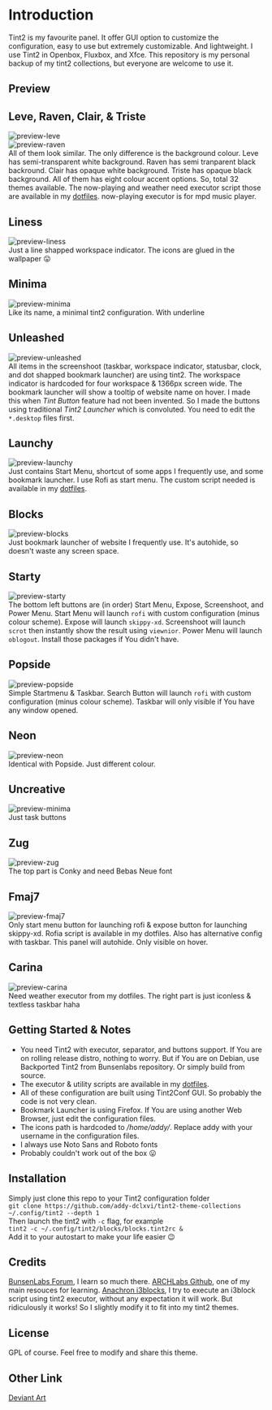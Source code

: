 # Introduction
Tint2 is my favourite panel. It offer GUI option to customize the configuration, easy to use but extremely customizable.
And lightweight. I use Tint2 in Openbox, Fluxbox, and Xfce.
This repository is  my personal backup of my tint2 collections, but everyone are welcome to use it.
## Preview
## Leve, Raven, Clair, & Triste
![preview-leve](https://raw.githubusercontent.com/addy-dclxvi/tint2-theme-collections/master/preview-leve.jpg) <br />
![preview-raven](https://raw.githubusercontent.com/addy-dclxvi/tint2-theme-collections/master/preview-raven.jpg) <br />
All of them look similar. The only difference is the background colour. 
Leve has semi-transparent white background. Raven has semi tranparent black backround.
Clair has opaque white background. Triste has opaque black background.
All of them has eight colour accent options. So, total 32 themes available.
The now-playing and weather need executor script those are available in my [dotfiles](https://git.io/addydots).
now-playing executor is for mpd music player. <br />

## Liness
![preview-liness](https://raw.githubusercontent.com/addy-dclxvi/tint2-theme-collections/master/preview-liness.jpg) <br />
Just a line shapped workspace indicator. The icons are glued in the wallpaper :stuck_out_tongue: <br />

## Minima
![preview-minima](https://raw.githubusercontent.com/addy-dclxvi/tint2-theme-collections/master/preview-minima.jpg) <br />
Like its name, a minimal tint2 configuration. With underline <br />

## Unleashed
![preview-unleashed](https://raw.githubusercontent.com/addy-dclxvi/tint2-theme-collections/master/preview-unleashed.jpg) <br />
All items in the screenshoot (taskbar, workspace indicator, statusbar, clock, and dot shapped bookmark launcher) are using tint2.
The workspace indicator is hardcoded for four workspace & 1366px screen wide. 
The bookmark launcher will show a tooltip of website name on hover.
I made this when *Tint Button* feature had not been invented.
So I made the buttons using traditional *Tint2 Launcher* which is convoluted.
You need to edit the `*.desktop` files first. <br />

## Launchy
![preview-launchy](https://raw.githubusercontent.com/addy-dclxvi/tint2-theme-collections/master/preview-launchy.jpg) <br />
Just contains Start Menu, shortcut of some apps I frequently use, and some bookmark launcher.
I use Rofi as start menu. The custom script needed is available in my [dotfiles](https://git.io/addydots). <br />

## Blocks
![preview-blocks](https://raw.githubusercontent.com/addy-dclxvi/tint2-theme-collections/master/preview-blocks.jpg) <br />
Just bookmark launcher of website I frequently use. It's autohide, so doesn't waste any screen space. <br />

## Starty
![preview-starty](https://raw.githubusercontent.com/addy-dclxvi/tint2-theme-collections/master/preview-starty.jpg) <br />
The bottom left buttons are (in order) Start Menu, Expose, Screenshoot, and Power Menu.
Start Menu will launch `rofi` with custom configuration (minus colour scheme).
Expose will launch `skippy-xd`.
Screenshoot will launch `scrot` then instantly show the result using `viewnior`.
Power Menu will launch `oblogout`.
Install those packages if You didn't have.

## Popside
![preview-popside](https://raw.githubusercontent.com/addy-dclxvi/tint2-theme-collections/master/preview-popside.jpg) <br />
Simple Startmenu & Taskbar. Search Button will launch `rofi` with custom configuration (minus colour scheme).
Taskbar will only visible if You have any window opened.

## Neon
![preview-neon](https://raw.githubusercontent.com/addy-dclxvi/tint2-theme-collections/master/preview-neon.jpg) <br />
Identical with Popside. Just different colour.

## Uncreative
![preview-minima](https://raw.githubusercontent.com/addy-dclxvi/tint2-theme-collections/master/preview-uncreative.jpg) <br />
Just task buttons <br />

## Zug
![preview-zug](https://raw.githubusercontent.com/addy-dclxvi/tint2-theme-collections/master/preview-zug.jpg) <br />
The top part is Conky and need Bebas Neue font <br />

## Fmaj7
![preview-fmaj7](https://raw.githubusercontent.com/addy-dclxvi/tint2-theme-collections/master/preview-fmaj7.jpg) <br />
Only start menu button for launching rofi & expose button for launching skippy-xd.
Rofia script is available in my dotfiles. Also has alternative config with taskbar.
This panel will autohide. Only visible on hover. <br />

## Carina
![preview-carina](https://raw.githubusercontent.com/addy-dclxvi/tint2-theme-collections/master/preview-carina.jpg) <br />
Need weather executor from my dotfiles. The right part is just iconless & textless taskbar haha <br />

## Getting Started & Notes
- You need Tint2 with executor, separator, and buttons support.
If You are on rolling release distro, nothing to worry.
But if You are on Debian, use Backported Tint2 from Bunsenlabs repository.
Or simply build from source.
- The executor & utility scripts are available in my [dotfiles](https://git.io/addydots).
- All of these configuration are built using Tint2Conf GUI.
So probably the code is not very clean.
- Bookmark Launcher is using Firefox. If You are using another Web Browser, just edit the configuration files.
- The icons path is hardcoded to */home/addy/*. Replace addy with your username in the configuration files.
- I always use Noto Sans and Roboto fonts
- Probably couldn't work out of the box :stuck_out_tongue:

## Installation
Simply just clone this repo to your Tint2 configuration folder <br />
`git clone https://github.com/addy-dclxvi/tint2-theme-collections ~/.config/tint2 --depth 1` <br />
Then launch the tint2 with `-c` flag, for example <br />
`tint2 -c ~/.config/tint2/blocks/blocks.tint2rc &` <br />
Add it to your autostart to make your life easier :wink:

## Credits
[BunsenLabs Forum](https://forums.bunsenlabs.org/viewtopic.php?id=254), I learn so much there.
[ARCHLabs Github](https://github.com/ARCHLabs/Archlabs-Tint2-Themes), one of my main resouces for learning.
[Anachron i3blocks](https://github.com/Anachron/i3blocks), I try to execute an i3block script using tint2 executor, without any expectation it will work.
But ridiculously it works! So I slightly modify it to fit into my tint2 themes.

## License
GPL of course. Feel free to modify and share this theme.

## Other Link
[Deviant Art](http://addy-dclxvi.deviantart.com/)

